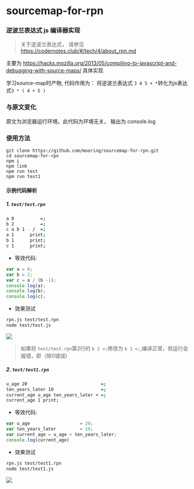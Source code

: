 # sourcemap-for-rpn

### 逆波兰表达式 js 编译器实现

> 关于逆波兰表达式， 请参见 https://codernotes.club/#/tech/4/about_rpn.md

主要为 https://hacks.mozilla.org/2013/05/compiling-to-javascript-and-debugging-with-source-maps/ 具体实现

学习source-map时产物, 代码作用为： 将逆波兰表达式 `3 4 5 + *`转化为js表达式`3 * ( 4 + 5 )`

### 与原文变化

原文为浏览器运行环境，此代码为环境无关， 输出为 console.log


### 使用方法

```shell
git clone https://github.com/mooring/sourcemap-for-rpn.git
cd sourcemap-for-rpn
npm i 
npm link
npm run test
npm run test1
```


#### 示例代码解析
##### 1. `test/test.rpn`

```bash
a 8          =;
b 2          =;
c a b 1 - /  =;
a 1      print;
b 1      print;
c 1      print;
```

- 等效代码:
```javascript
var a = 8;
var b = 2;
var c = a / (b -1);
console.log(a);
console.log(b);
console.log(c);
```
- 效果测试
```bash
rpn.js test/test.rpn
node test/test.js
```
![](http://test.codernotes.club/rpn~test.png)

> 如果将 `test/test.rpn`第2行的 `b 2 =;`修改为 `b 1 =;`,编译正常，但运行会报错，即（除0错误)


##### 2. `test/test1.rpn`

```bash
u_age 20                            =;
ten_years_later 10                  =;
current_age u_age ten_years_later + =;
current_age 1 print;
```

- 等效代码:
```javascript
var u_age                   = 20;
var ten_years_later         = 10;
var current_age = u_age + ten_years_later;
console.log(current_age)
```
- 效果测试
```bash
rpn.js test/test1.rpn
node test/test1.js
```
![](http://test.codernotes.club/rpn~test.png)

